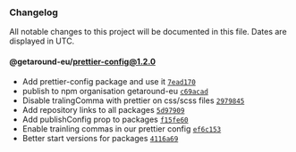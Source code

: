 ### Changelog

All notable changes to this project will be documented in this file. Dates are displayed in UTC.

#### @getaround-eu/prettier-config@1.2.0

- Add prettier-config package and use it [`7ead170`](https://github.com/drivy/frontend-configs/commit/7ead1709998edef5fdc6871e870b9c706b589903)
- publish to npm organisation getaround-eu [`c69acad`](https://github.com/drivy/frontend-configs/commit/c69acadafb6f153442cb06a05252fa12e4a47e78)
- Disable tralingComma with prettier on css/scss files [`2979845`](https://github.com/drivy/frontend-configs/commit/2979845239062cb6a737266d248948283158041c)
- Add repository links to all packages [`5d97909`](https://github.com/drivy/frontend-configs/commit/5d9790910d5d3a2da6b3d336a03d1cb40f9dcf05)
- Add publishConfig prop to packages [`f15fe60`](https://github.com/drivy/frontend-configs/commit/f15fe60f40597f0766ed85925e6ab62535628a19)
- Enable trainling commas in our prettier config [`ef6c153`](https://github.com/drivy/frontend-configs/commit/ef6c15342135c793a26b3621d799af4f3ef23cbc)
- Better start versions for packages [`4116a69`](https://github.com/drivy/frontend-configs/commit/4116a696778d6fad96f0c35f9c91a72e61e529e8)
